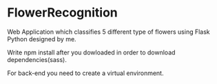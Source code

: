 # FlowerRecognition

Web Application which classifies 5 different type of flowers using Flask Python designed by me.

Write npm install after you dowloaded in order to download dependencies(sass).

For back-end you need to create a virtual environment.
